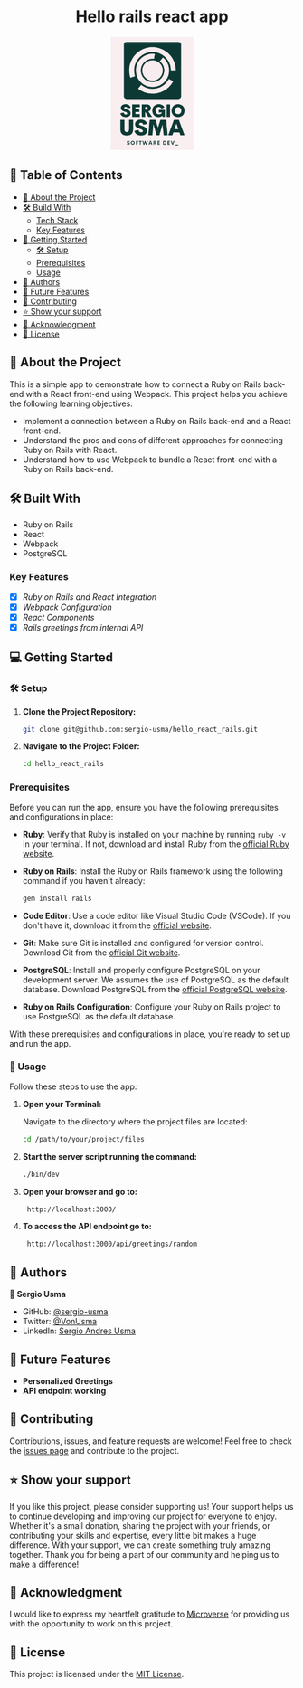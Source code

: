 <a name="readme-top"></a>

<div align="center">

  <h1><b>Hello rails react app</b></h1>

  <img src="./public/logo.png" alt="logo" width="auto"  height="200">
  <br/>
</div>

## 📗 Table of Contents

- [📖 About the Project](#about-project)
- [🛠 Build With](#build-with)
    - [Tech Stack](#tech-stack)
    - [Key Features](#key-features)
- [📖 Getting Started](#started)
    - [🛠 Setup](#setup)
    - [Prerequisites](#prerequisites)
    - [Usage](#usage)
- [👥 Authors](#authors)
- [🔭 Future Features](#future-features)
- [🤝 Contributing](#contributing)
- [⭐️ Show your support](#support)
- [🙏 Acknowledgment](#Acknowledgment)
- [📜 License](#license)

## 📖 About the Project <a name="about-project"></a>

This is a simple app to demonstrate how to connect a Ruby on Rails back-end with a React front-end using Webpack. This project helps you achieve the following learning objectives:

- Implement a connection between a Ruby on Rails back-end and a React front-end.
- Understand the pros and cons of different approaches for connecting Ruby on Rails with React.
- Understand how to use Webpack to bundle a React front-end with a Ruby on Rails back-end.
## 🛠 Built With <a name="built-with"></a>

- Ruby on Rails
- React
- Webpack
- PostgreSQL

### Key Features <a name="key-features"></a>

- [x] *Ruby on Rails and React Integration*
- [x] *Webpack Configuration*
- [x] *React Components*
- [x] *Rails greetings from internal API*

## 💻 Getting Started  <a name="started"></a>

### 🛠 Setup <a name="setup"></a>

1. **Clone the Project Repository:**

   ```bash
   git clone git@github.com:sergio-usma/hello_react_rails.git
   ```

2. **Navigate to the Project Folder:**

   ```bash
   cd hello_react_rails
   ```

### Prerequisites <a name="prerequisites"></a>

Before you can run the app, ensure you have the following prerequisites and configurations in place:

- **Ruby**: Verify that Ruby is installed on your machine by running `ruby -v` in your terminal. If not, download and install Ruby from the [official Ruby website](https://www.ruby-lang.org/en/documentation/installation/).

- **Ruby on Rails**: Install the Ruby on Rails framework using the following command if you haven't already:

  ```bash
  gem install rails
  ```

- **Code Editor**: Use a code editor like Visual Studio Code (VSCode). If you don't have it, download it from the [official website](https://code.visualstudio.com/).

- **Git**: Make sure Git is installed and configured for version control. Download Git from the [official Git website](https://git-scm.com/downloads).

- **PostgreSQL**: Install and properly configure PostgreSQL on your development server. We assumes the use of PostgreSQL as the default database. Download PostgreSQL from the [official PostgreSQL website](https://www.postgresql.org/download/).

- **Ruby on Rails Configuration**: Configure your Ruby on Rails project to use PostgreSQL as the default database.

With these prerequisites and configurations in place, you're ready to set up and run the app.

### 📖 Usage <a name="usage"></a>

Follow these steps to use the app:

1. **Open your Terminal:**

   Navigate to the directory where the project files are located:

   ```bash
   cd /path/to/your/project/files
   ```

2. **Start the server script running the command:**

   ```bash
   ./bin/dev
   ```
3. **Open your browser and go to:**

   ```bash
    http://localhost:3000/
    ```
4. **To access the API endpoint go to:**

   ```bash
    http://localhost:3000/api/greetings/random
    ```

## 👥 Authors <a name="authors"></a>

👤 **Sergio Usma**

- GitHub: [@sergio-usma](https://github.com/sergio-usma)
- Twitter: [@VonUsma](https://twitter.com/vonusma)
- LinkedIn: [Sergio Andres Usma](https://www.linkedin.com/in/sergiousma/)

## 🔭 Future Features <a name="future-features"></a>

- **Personalized Greetings**
- **API endpoint working**

## 🤝 Contributing <a name="contributing"></a>

Contributions, issues, and feature requests are welcome!
Feel free to check the [issues page](https://github.com/sergio-usma/hello_react_rails/issues) and contribute to the project.


## ⭐️ Show your support <a name="support"></a>

If you like this project, please consider supporting us! Your support helps us to continue developing and improving our project for everyone to enjoy. Whether it's a small donation, sharing the project with your friends, or contributing your skills and expertise, every little bit makes a huge difference. With your support, we can create something truly amazing together. Thank you for being a part of our community and helping us to make a difference!

## 🙏 Acknowledgment <a name="Acknowledgment"></a>
I would like to express my heartfelt gratitude to [Microverse](https://github.com/microverseinc) for providing us with the opportunity to work on this project.

## 📜 License <a name="license"></a>

This project is licensed under the [MIT License](./LICENSE).